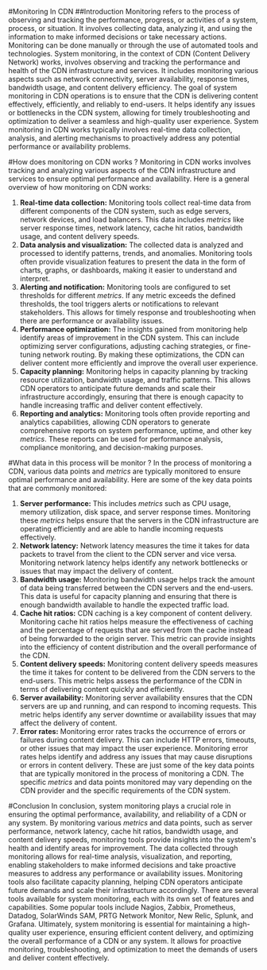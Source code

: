 #Monitoring In CDN
##Introduction
Monitoring refers to the process of observing and tracking the performance, progress, or activities of a system, process, or situation. It involves collecting data, analyzing it, and using the information to make informed decisions or take necessary actions. Monitoring can be done manually or through the use of automated tools and technologies.
System monitoring, in the context of CDN (Content Delivery Network) works, involves observing and tracking the performance and health of the CDN infrastructure and services. It includes monitoring various aspects such as network connectivity, server availability, response times, bandwidth usage, and content delivery efficiency. The goal of system monitoring in CDN operations is to ensure that the CDN is delivering content effectively, efficiently, and reliably to end-users. It helps identify any issues or bottlenecks in the CDN system, allowing for timely troubleshooting and optimization to deliver a seamless and high-quality user experience. System monitoring in CDN works typically involves real-time data collection, analysis, and alerting mechanisms to proactively address any potential performance or availability problems.

#How does monitoring on CDN works ?
Monitoring in CDN works involves tracking and analyzing various aspects of the CDN infrastructure and services to ensure optimal performance and availability. Here is a general overview of how monitoring on CDN works:

1. **Real-time data collection:** Monitoring tools collect real-time data from different components of the CDN system, such as edge servers, network devices, and load balancers. This data includes _metrics_ like server response times, network latency, cache hit ratios, bandwidth usage, and content delivery speeds.
2. **Data analysis and visualization:** The collected data is analyzed and processed to identify patterns, trends, and anomalies. Monitoring tools often provide visualization features to present the data in the form of charts, graphs, or dashboards, making it easier to understand and interpret.
3. **Alerting and notification:** Monitoring tools are configured to set thresholds for different _metrics_. If any metric exceeds the defined thresholds, the tool triggers alerts or notifications to relevant stakeholders. This allows for timely response and troubleshooting when there are performance or availability issues.
4. **Performance optimization:** The insights gained from monitoring help identify areas of improvement in the CDN system. This can include optimizing server configurations, adjusting caching strategies, or fine-tuning network routing. By making these optimizations, the CDN can deliver content more efficiently and improve the overall user experience.
5. **Capacity planning:** Monitoring helps in capacity planning by tracking resource utilization, bandwidth usage, and traffic patterns. This allows CDN operators to anticipate future demands and scale their infrastructure accordingly, ensuring that there is enough capacity to handle increasing traffic and deliver content effectively.
6. **Reporting and analytics:** Monitoring tools often provide reporting and analytics capabilities, allowing CDN operators to generate comprehensive reports on system performance, uptime, and other key _metrics_. These reports can be used for performance analysis, compliance monitoring, and decision-making purposes.

#What data in this process will be monitor ?
In the process of monitoring a CDN, various data points and _metrics_ are typically monitored to ensure optimal performance and availability. Here are some of the key data points that are commonly monitored:

1. **Server performance:** This includes _metrics_ such as CPU usage, memory utilization, disk space, and server response times. Monitoring these _metrics_ helps ensure that the servers in the CDN infrastructure are operating efficiently and are able to handle incoming requests effectively.
2. **Network latency:** Network latency measures the time it takes for data packets to travel from the client to the CDN server and vice versa. Monitoring network latency helps identify any network bottlenecks or issues that may impact the delivery of content.
3. **Bandwidth usage:** Monitoring bandwidth usage helps track the amount of data being transferred between the CDN servers and the end-users. This data is useful for capacity planning and ensuring that there is enough bandwidth available to handle the expected traffic load.
4. **Cache hit ratios:** CDN caching is a key component of content delivery. Monitoring cache hit ratios helps measure the effectiveness of caching and the percentage of requests that are served from the cache instead of being forwarded to the origin server. This metric can provide insights into the efficiency of content distribution and the overall performance of the CDN.
5. **Content delivery speeds:** Monitoring content delivery speeds measures the time it takes for content to be delivered from the CDN servers to the end-users. This metric helps assess the performance of the CDN in terms of delivering content quickly and efficiently.
6. **Server availability:** Monitoring server availability ensures that the CDN servers are up and running, and can respond to incoming requests. This metric helps identify any server downtime or availability issues that may affect the delivery of content.
7. **Error rates:** Monitoring error rates tracks the occurrence of errors or failures during content delivery. This can include HTTP errors, timeouts, or other issues that may impact the user experience. Monitoring error rates helps identify and address any issues that may cause disruptions or errors in content delivery.
   These are just some of the key data points that are typically monitored in the process of monitoring a CDN. The specific _metrics_ and data points monitored may vary depending on the CDN provider and the specific requirements of the CDN system.

#Conclusion
In conclusion, system monitoring plays a crucial role in ensuring the optimal performance, availability, and reliability of a CDN or any system. By monitoring various _metrics_ and data points, such as server performance, network latency, cache hit ratios, bandwidth usage, and content delivery speeds, monitoring tools provide insights into the system's health and identify areas for improvement.
The data collected through monitoring allows for real-time analysis, visualization, and reporting, enabling stakeholders to make informed decisions and take proactive measures to address any performance or availability issues. Monitoring tools also facilitate capacity planning, helping CDN operators anticipate future demands and scale their infrastructure accordingly.
There are several tools available for system monitoring, each with its own set of features and capabilities. Some popular tools include Nagios, Zabbix, Prometheus, Datadog, SolarWinds SAM, PRTG Network Monitor, New Relic, Splunk, and Grafana.
Ultimately, system monitoring is essential for maintaining a high-quality user experience, ensuring efficient content delivery, and optimizing the overall performance of a CDN or any system. It allows for proactive monitoring, troubleshooting, and optimization to meet the demands of users and deliver content effectively.
